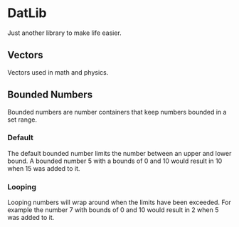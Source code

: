 # DatLib #
Just another library to make life easier.

## Vectors ##
Vectors used in math and physics.

## Bounded Numbers ##
Bounded numbers are number containers that keep numbers bounded in a set range.

### Default ###
The default bounded number limits the number between an upper and lower bound.
A bounded number 5 with a bounds of 0 and 10 would result in 10 when 15 was added to it.

### Looping ###
Looping numbers will wrap around when the limits have been exceeded.
For example the number 7 with bounds of 0 and 10 would result in 2 when 5 was added to it.